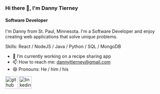 ### Hi there 👋, I'm Danny Tierney
#### Software Developer

I'm Danny from St. Paul, Minnesota. I'm a Software Developer and enjoy creating web applications that solve unique problems.

Skills: React / NodeJS / Java / Python / SQL / MongoDB

- 🔭 I’m currently working on a recipe sharing app
- 📫 How to reach me: dannyjtierney@gmail.com 
- 😄 Pronouns: He / him / his 


[<img src='https://cdn.jsdelivr.net/npm/simple-icons@3.0.1/icons/github.svg' alt='github' height='40'>](https://github.com/dtiern5)  [<img src='https://cdn.jsdelivr.net/npm/simple-icons@3.0.1/icons/linkedin.svg' alt='linkedin' height='40'>](https://www.linkedin.com/in/danny-tierney/)  

